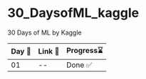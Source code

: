 # 30_DaysofML_kaggle
30 Days of ML by Kaggle 

|Day 📅|Link 🔗|Progress⌛ |
|--|--|--|
|01|--|Done ✅ |
